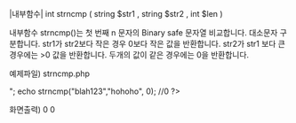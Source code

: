 
|내부함수|
int strncmp ( string $str1 , string $str2 , int $len )

내부함수 strncmp()는 첫 번째 n 문자의 Binary safe 문자열 비교합니다. 대소문자 구분합니다. str1가 str2보다 작은 경우 0보다 작은 값을 반환합니다. str2가 str1 보다 큰경우에는 >0 값을 반환합니다. 두개의 값이 같은 경우에는 0을 반환합니다. 

예제파일) strncmp.php
<?php 
	echo strncmp("xybc","a3234",0);
	// 0 
	
	echo "<br>";

	echo strncmp("blah123","hohoho", 0);
	//0 
?>

화면출력)
0
0 
